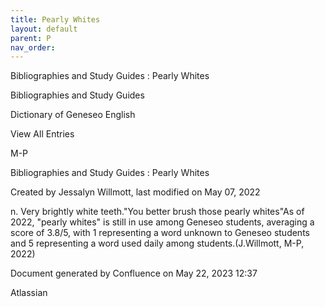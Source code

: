 ```yaml
---
title: Pearly Whites
layout: default
parent: P
nav_order:
---
```


Bibliographies and Study Guides : Pearly Whites

Bibliographies and Study Guides

Dictionary of Geneseo English

View All Entries

M-P

Bibliographies and Study Guides : Pearly Whites

Created by  Jessalyn Willmott, last modified on May 07, 2022

n. Very brightly white teeth.&quot;You better brush those pearly whites&quot;As of 2022, &quot;pearly whites&quot; is still in use among Geneseo students, averaging a score of 3.8/5, with 1 representing a word unknown to Geneseo students and 5 representing a word used daily among students.(J.Willmott, M-P, 2022) 

Document generated by Confluence on May 22, 2023 12:37

Atlassian
